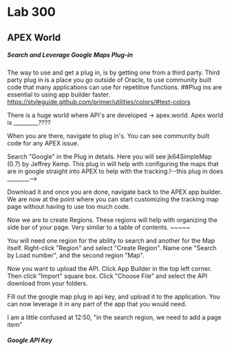 # Lab 300
## APEX World
##### Search and Leverage Google Maps Plug-in

The way to use and get a plug in, is by getting one from a third party. Third party plug in is a place you go outside of Oracle, to use community built code that many applications can use for repetitive functions. ##Plug ins are essential to using app builder faster.<!--what is a third party--> <!--FIGURE OUT COLOR CHANGE-->https://styleguide.github.com/primer/utilities/colors/#text-colors

There is a huge world where API's are developed -> apex.world. Apex world is _________????

When you are there, navigate to plug in's. You can see community built code for any APEX issue.

Search "Google" in the Plug in details. Here you will see jk64SimpleMap (0.7) by Jeffrey Kemp. This plug in will help with configuring the maps that are in google straight into APEX to help with the tracking.!--this plug in does ________-->

Download it and once you are done, navigate back to the APEX app builder. We are now at the point where you can start customizing the tracking map page without having to use too much code.

Now we are to create Regions. These regions will help with organizing the side bar of your page. Very similar to a table of contents. ~~~~~ <!--what is a region-->

<!-- this is also in Lab 500. Should we also merge? Yes -->

You will need one region for the ability to search and another for the Map itself. Right-click "Region" and select "Create Region". Name one "Search by Load number", and the second region "Map".

Now you want to upload the API. Click App Builder in the top left corner. Then click "Import" square box. Click "Choose File" and select the API download from your folders.

Fill out the google map plug in api key, and upload it to the application. You can now leverage it in any part of the app that you would need.

I am a little confused at 12:50, "in the search region, we need to add a page item"
##### Google API Key

<!-- need to go to google to get individual api key-->
